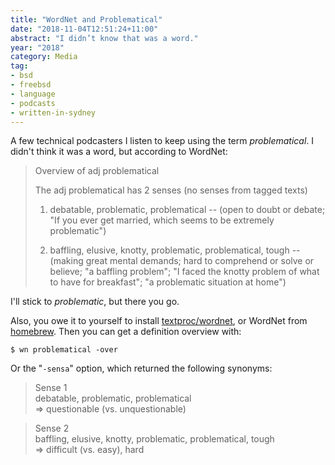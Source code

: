 ```yaml
---
title: "WordNet and Problematical"
date: "2018-11-04T12:51:24+11:00"
abstract: "I didn’t know that was a word."
year: "2018"
category: Media
tag:
- bsd
- freebsd
- language
- podcasts
- written-in-sydney
---
```

A few technical podcasters I listen to keep using the term *problematical*.
I didn't think it was a word, but according to WordNet:

> Overview of adj problematical
> 
> The adj problematical has 2 senses (no senses from tagged texts)
> 
> 1. debatable, problematic, problematical -- (open to doubt or debate; "If you ever get married, which seems to be extremely problematic")
> 
> 2. baffling, elusive, knotty, problematic, problematical, tough -- (making great mental demands; hard to comprehend or solve or believe; "a baffling problem"; "I faced the knotty problem of what to have for breakfast"; "a problematic situation at home")

I'll stick to *problematic*, but there you go.

Also, you owe it to yourself to install [textproc/wordnet], or WordNet from [homebrew]. Then you can get a definition overview with:

    $ wn problematical -over

Or the "`-sensa`" option, which returned the following synonyms:

> Sense 1  
> debatable, problematic, problematical  
>     => questionable (vs. unquestionable)

> Sense 2  
> baffling, elusive, knotty, problematic, problematical, tough  
>     => difficult (vs. easy), hard  

[textproc/wordnet]: https://www.freshports.org/textproc/wordnet/
[homebrew]: https://formulae.brew.sh/formula/wordnet

